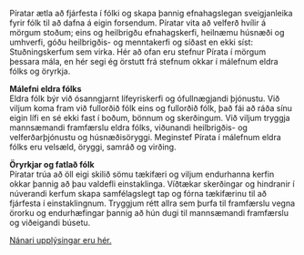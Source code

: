 Píratar ætla að fjárfesta í fólki og skapa þannig efnahagslegan sveigjanleika fyrir fólk til að dafna á eigin forsendum. Píratar vita að velferð hvílir á mörgum stoðum; eins og heilbrigðu efnahagskerfi, heilnæmu húsnæði og umhverfi, góðu heilbrigðis- og menntakerfi og síðast en ekki síst: Stuðningskerfum sem virka. Hér að ofan eru stefnur Pírata í mörgum þessara mála, en hér segi ég örstutt frá stefnum okkar í málefnum eldra fólks og öryrkja.

**Málefni eldra fólks** <br/>
Eldra fólk býr við ósanngjarnt lífeyriskerfi og ófullnægjandi þjónustu. Við viljum koma fram við fullorðið fólk eins og fullorðið fólk, það fái að ráða sínu eigin lífi en sé ekki fast í boðum, bönnum og skerðingum. Við viljum tryggja mannsæmandi framfærslu eldra fólks, viðunandi heilbrigðis- og velferðarþjónustu og húsnæðisöryggi. Meginstef Pírata í málefnum eldra fólks eru velsæld, öryggi, samráð og virðing.

**Öryrkjar og fatlað fólk** <br/>
Píratar trúa að öll eigi skilið sömu tækifæri og viljum endurhanna kerfin okkar þannig að þau valdefli einstaklinga. Víðtækar skerðingar og hindranir í núverandi kerfum skapa samfélagslegt tap og fórna tækifærinu til að fjárfesta í einstaklingnum. Tryggjum rétt allra sem þurfa til framfærslu vegna örorku og endurhæfingar þannig að hún dugi til mannsæmandi framfærslu og viðeigandi búsetu.

[Nánari upplýsingar eru hér.](https://piratar.is/kosningastefna/)
